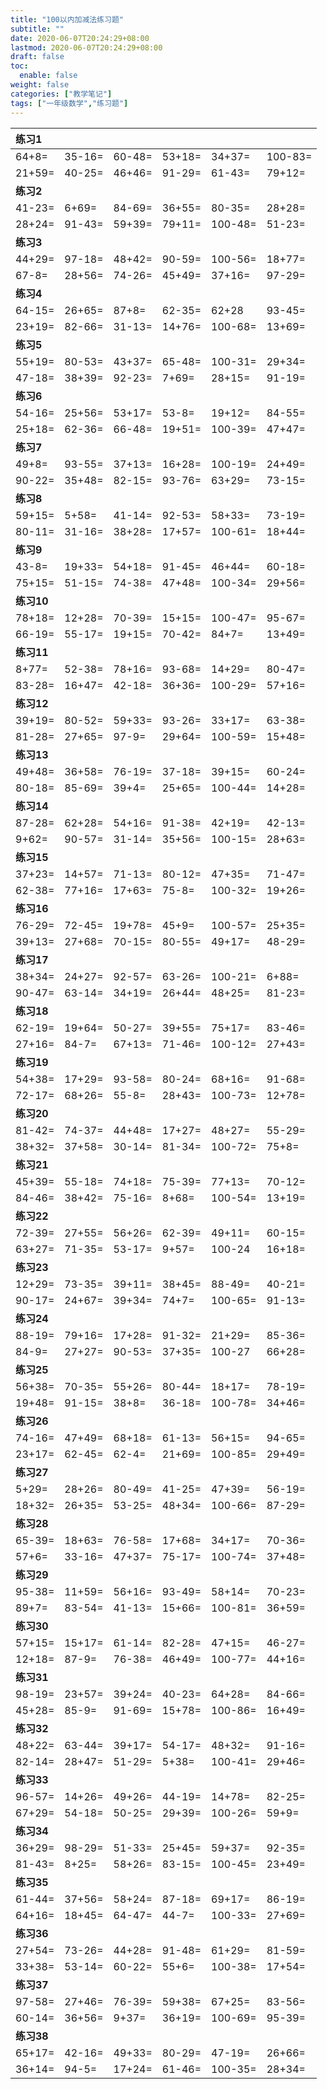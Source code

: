 ```yaml
---
title: "100以内加减法练习题"
subtitle: ""
date: 2020-06-07T20:24:29+08:00
lastmod: 2020-06-07T20:24:29+08:00
draft: false
toc:
  enable: false
weight: false
categories: ["教学笔记"]
tags: ["一年级数学","练习题"]
---
```


| **练习1** |        |        |        |        |         |
| :----- | ------ | ------ | ------ | ------ | ------- |
| 64+8=  | 35-16= | 60-48= | 53+18= | 34+37= | 100-83= |
| 21+59= | 40-25= | 46+46= | 91-29= | 61-43= | 79+12=  |
| **练习2** |        |        |        |        |         |
| 41-23= | 6+69=  | 84-69= | 36+55= | 80-35=  | 28+28= |
| 28+24= | 91-43= | 59+39= | 79+11= | 100-48= | 51-23= |
| **练习3** |  |  |  |  |  |
| 44+29= | 97-18= | 48+42= | 90-59= | 100-56= | 18+77= |
| 67-8=  | 28+56= | 74-26= | 45+49= | 37+16=  | 97-29= |
| **练习4** |  |  |  |  |  |
| 64-15= | 26+65= | 87+8=  | 62-35= | 62+28   | 93-45= |
| 23+19= | 82-66= | 31-13= | 14+76= | 100-68= | 13+69= |
| **练习5** |  |  |  |  |  |
| 55+19= | 80-53= | 43+37= | 65-48= | 100-31= | 29+34= |
| 47-18= | 38+39= | 92-23= | 7+69=  | 28+15=  | 91-19= |
| **练习6** |  |  |  |  |  |
| 54-16= | 25+56= | 53+17= | 53-8=  | 19+12=  | 84-55= |
| 25+18= | 62-36= | 66-48= | 19+51= | 100-39= | 47+47= |
| **练习7** |  |  |  |  |  |
| 49+8=  | 93-55= | 37+13= | 16+28= | 100-19= | 24+49= |
| 90-22= | 35+48= | 82-15= | 93-76= | 63+29=  | 73-15= |
| **练习8** |  |  |  |  |  |
| 59+15= | 5+58=  | 41-14= | 92-53= | 58+33=  | 73-19= |
| 80-11= | 31-16= | 38+28= | 17+57= | 100-61= | 18+44= |
| **练习9** |  |  |  |  |  |
| 43-8=  | 19+33= | 54+18= | 91-45= | 46+44=  | 60-18= |
| 75+15= | 51-15= | 74-38= | 47+48= | 100-34= | 29+56= |
| **练习10** |  |  |  |  |  |
| 78+18= | 12+28= | 70-39= | 15+15= | 100-47= | 95-67= |
| 66-19= | 55-17= | 19+15= | 70-42= | 84+7=   | 13+49= |
| **练习11** |  |  |  |  |  |
| 8+77=  | 52-38= | 78+16= | 93-68= | 14+29=  | 80-47= |
| 83-28= | 16+47= | 42-18= | 36+36= | 100-29= | 57+16= |
| **练习12** |  |  |  |  |  |
| 39+19= | 80-52= | 59+33= | 93-26= | 33+17=  | 63-38= |
| 81-28= | 27+65= | 97-9=  | 29+64= | 100-59= | 15+48= |
| **练习13** |  |  |  |  |  |
| 49+48= | 36+58= | 76-19= | 37-18= | 39+15=  | 60-24= |
| 80-18= | 85-69= | 39+4=  | 25+65= | 100-44= | 14+28= |
| **练习14** |  |  |  |  |  |
| 87-28= | 62+28= | 54+16= | 91-38= | 42+19=  | 42-13= |
| 9+62=  | 90-57= | 31-14= | 35+56= | 100-15= | 28+63= |
| **练习15** |  |  |  |  |  |
| 37+23= | 14+57= | 71-13= | 80-12= | 47+35=  | 71-47= |
| 62-38= | 77+16= | 17+63= | 75-8=  | 100-32= | 19+26= |
| **练习16** |  |  |  |  |  |
| 76-29= | 72-45= | 19+78= | 45+9=  | 100-57= | 25+35= |
| 39+13= | 27+68= | 70-15= | 80-55= | 49+17=  | 48-29= |
| **练习17** |  |  |  |  |  |
| 38+34= | 24+27= | 92-57= | 63-26= | 100-21= | 6+88=  |
| 90-47= | 63-14= | 34+19= | 26+44= | 48+25=  | 81-23= |
| **练习18** |  |  |  |  |  |
| 62-19= | 19+64= | 50-27= | 39+55= | 75+17=  | 83-46= |
| 27+16= | 84-7=  | 67+13= | 71-46= | 100-12= | 27+43= |
| **练习19** |  |  |  |  |  |
| 54+38= | 17+29= | 93-58= | 80-24= | 68+16=  | 91-68= |
| 72-17= | 68+26= | 55-8=  | 28+43= | 100-73= | 12+78= |
| **练习20** |  |  |  |  |  |
| 81-42= | 74-37= | 44+48= | 17+27= | 48+27=  | 55-29= |
| 38+32= | 37+58= | 30-14= | 81-34= | 100-72= | 75+8=  |
| **练习21** |  |  |  |  |  |
| 45+39= | 55-18= | 74+18= | 75-39= | 77+13=  | 70-12= |
| 84-46= | 38+42= | 75-16= | 8+68=  | 100-54= | 13+19= |
| **练习22** |  |  |  |  |  |
| 72-39= | 27+55= | 56+26= | 62-39= | 49+11= | 60-15= |
| 63+27= | 71-35= | 53-17= | 9+57=  | 100-24 | 16+18= |
| **练习23** |  |  |  |  |  |
| 12+29= | 73-35= | 39+11= | 38+45= | 88-49=  | 40-21= |
| 90-17= | 24+67= | 39+34= | 74+7=  | 100-65= | 91-13= |
| **练习24** |  |  |  |  |  |
| 88-19= | 79+16= | 17+28= | 91-32= | 21+29= | 85-36= |
| 84-9=  | 27+27= | 90-53= | 37+35= | 100-27 | 66+28= |
| **练习25** |  |  |  |  |  |
| 56+38= | 70-35= | 55+26= | 80-44= | 18+17=  | 78-19= |
| 19+48= | 91-15= | 38+8=  | 36-18= | 100-78= | 34+46= |
| **练习26** |  |  |  |  |  |
| 74-16= | 47+49= | 68+18= | 61-13= | 56+15=  | 94-65= |
| 23+17= | 62-45= | 62-4=  | 21+69= | 100-85= | 29+49= |
| **练习27** |  |  |  |  |  |
| 5+29=  | 28+26= | 80-49= | 41-25= | 47+39=  | 56-19= |
| 18+32= | 26+35= | 53-25= | 48+34= | 100-66= | 87-29= |
| **练习28** |  |  |  |  |  |
| 65-39= | 18+63= | 76-58= | 17+68= | 34+17=  | 70-36= |
| 57+6=  | 33-16= | 47+37= | 75-17= | 100-74= | 37+48= |
| **练习29** |  |  |  |  |  |
| 95-38= | 11+59= | 56+16= | 93-49= | 58+14=  | 70-23= |
| 89+7=  | 83-54= | 41-13= | 15+66= | 100-81= | 36+59= |
| **练习30** |  |  |  |  |  |
| 57+15= | 15+17= | 61-14= | 82-28= | 47+15=  | 46-27= |
| 12+18= | 87-9=  | 76-38= | 46+49= | 100-77= | 44+16= |
| **练习31** |  |  |  |  |  |
| 98-19= | 23+57= | 39+24= | 40-23= | 64+28=  | 84-66= |
| 45+28= | 85-9=  | 91-69= | 15+78= | 100-86= | 16+49= |
| **练习32** |  |  |  |  |  |
| 48+22= | 63-44= | 39+17= | 54-17= | 48+32=  | 91-16= |
| 82-14= | 28+47= | 51-29= | 5+38=  | 100-41= | 29+46= |
| **练习33** |  |  |  |  |  |
| 96-57= | 14+26= | 49+26= | 44-19= | 14+78=  | 82-25= |
| 67+29= | 54-18= | 50-25= | 29+39= | 100-26= | 59+9=  |
| **练习34** |  |  |  |  |  |
| 36+29= | 98-29= | 51-33= | 25+45= | 59+37=  | 92-35= |
| 81-43= | 8+25=  | 58+26= | 83-15= | 100-45= | 23+49= |
| **练习35** |  |  |  |  |  |
| 61-44= | 37+56= | 58+24= | 87-18= | 69+17=  | 86-19= |
| 64+16= | 18+45= | 64-47= | 44-7=  | 100-33= | 27+69= |
| **练习36** |  |  |  |  |  |
| 27+54= | 73-26= | 44+28= | 91-48= | 61+29=  | 81-59= |
| 33+38= | 53-14= | 60-22= | 55+6=  | 100-38= | 17+54= |
| **练习37** |  |  |  |  |  |
| 97-58= | 27+46= | 76-39= | 59+38= | 67+25=  | 83-56= |
| 60-14= | 36+56= | 9+37=  | 36+19= | 100-69= | 95-39= |
| **练习38** |  |  |  |  |  |
| 65+17= | 42-16= | 49+33= | 80-29= | 47-19=  | 26+66= |
| 36+14= | 94-5=  | 17+24= | 61-46= | 100-35= | 28+34= |